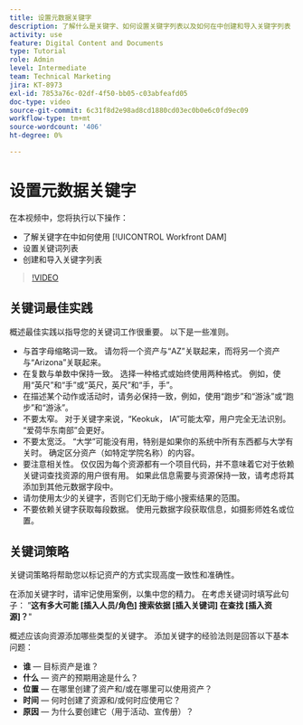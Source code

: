 ```yaml
---
title: 设置元数据关键字
description: 了解什么是关键字、如何设置关键字列表以及如何在中创建和导入关键字列表 [!UICONTROL Workfront DAM].
activity: use
feature: Digital Content and Documents
type: Tutorial
role: Admin
level: Intermediate
team: Technical Marketing
jira: KT-8973
exl-id: 7853a76c-02df-4f50-bb05-c03abfeafd05
doc-type: video
source-git-commit: 6c31f8d2e98ad8cd1880cd03ec0b0e6c0fd9ec09
workflow-type: tm+mt
source-wordcount: '406'
ht-degree: 0%

---
```


# 设置元数据关键字

在本视频中，您将执行以下操作：

* 了解关键字在中如何使用 [!UICONTROL Workfront DAM]
* 设置关键词列表
* 创建和导入关键字列表

>[!VIDEO](https://video.tv.adobe.com/v/335236/?quality=12&learn=on)

## 关键词最佳实践

概述最佳实践以指导您的关键词工作很重要。 以下是一些准则。

* 与首字母缩略词一致。 请勿将一个资产与“AZ”关联起来，而将另一个资产与“Arizona”关联起来。
* 在复数与单数中保持一致。 选择一种格式或始终使用两种格式。 例如，使用“英尺”和“手”或“英尺，英尺”和“手，手”。
* 在描述某个动作或活动时，请务必保持一致，例如，使用“跑步”和“游泳”或“跑步”和“游泳”。
* 不要太窄。 对于关键字来说，“Keokuk， IA”可能太窄，用户完全无法识别。 “爱荷华东南部”会更好。
* 不要太宽泛。 “大学”可能没有用，特别是如果你的系统中所有东西都与大学有关时。 确定区分资产（如特定学院名称）的内容。
* 要注意相关性。 仅仅因为每个资源都有一个项目代码，并不意味着它对于依赖关键词查找资源的用户很有用。 如果此信息需要与资源保持一致，请考虑将其添加到其他元数据字段中。
* 请勿使用太少的关键字，否则它们无助于缩小搜索结果的范围。
* 不要依赖关键字获取每段数据。 使用元数据字段获取信息，如摄影师姓名或位置。

## 关键词策略

关键词策略将帮助您以标记资产的方式实现高度一致性和准确性。

在添加关键字时，请牢记使用案例，以集中您的精力。 在考虑关键词时填写此句子： ”**这有多大可能 [插入人员/角色] 搜索依据 [插入关键词] 在查找 [插入资源]？**&quot;

概述应该向资源添加哪些类型的关键字。 添加关键字的经验法则是回答以下基本问题：

* **谁** — 目标资产是谁？
* **什么** — 资产的预期用途是什么？
* **位置** — 在哪里创建了资产和/或在哪里可以使用资产？
* **时间** — 何时创建了资源和/或何时应使用它？
* **原因** — 为什么要创建它（用于活动、宣传册）？
